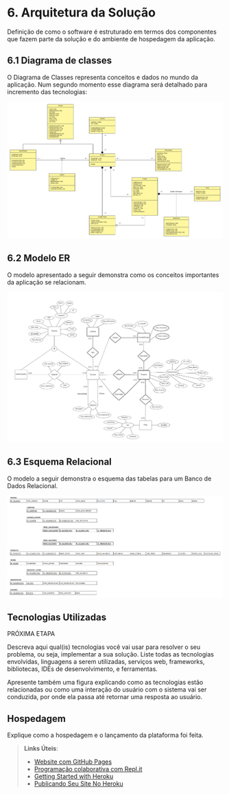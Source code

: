 # 6. Arquitetura da Solução

Definição de como o software é estruturado em termos dos componentes que fazem parte da solução e do ambiente de hospedagem da aplicação.

## 6.1 Diagrama de classes
O Diagrama de Classes representa conceitos e dados no mundo da aplicação. Num segundo momento esse diagrama será detalhado para incremento das tecnologias:

![Diagrama de classes](https://github.com/ICEI-PUC-Minas-PMV-ADS/pmv-ads-2022-1-e2-proj-int-t2-babybay/blob/main/docs/img/BabyBay_%20Diagrama_Classe%20.png)

## 6.2 Modelo ER

O modelo apresentado a seguir demonstra como os conceitos importantes da aplicação se relacionam.

![modeloEr](https://github.com/ICEI-PUC-Minas-PMV-ADS/pmv-ads-2022-1-e2-proj-int-t2-babybay/blob/main/image-readme/Diagramas/BabyBay_%20Diagrama_ER%20.png)

## 6.3 Esquema Relacional
 O modelo a seguir demonstra o esquema das tabelas para um Banco de Dados Relacional. 

![esquemarelacional](https://github.com/ICEI-PUC-Minas-PMV-ADS/pmv-ads-2022-1-e2-proj-int-t2-babybay/blob/main/image-readme/Diagramas/BabyBay_Esquema_Relacional.png)

## Tecnologias Utilizadas
 
PRÓXIMA ETAPA
 
Descreva aqui qual(is) tecnologias você vai usar para resolver o seu problema, ou seja, implementar a sua solução. Liste todas as tecnologias envolvidas, linguagens a serem utilizadas, serviços web, frameworks, bibliotecas, IDEs de desenvolvimento, e ferramentas.

Apresente também uma figura explicando como as tecnologias estão relacionadas ou como uma interação do usuário com o sistema vai ser conduzida, por onde ela passa até retornar uma resposta ao usuário.

## Hospedagem

Explique como a hospedagem e o lançamento da plataforma foi feita.

> **Links Úteis**:
>
> - [Website com GitHub Pages](https://pages.github.com/)
> - [Programação colaborativa com Repl.it](https://repl.it/)
> - [Getting Started with Heroku](https://devcenter.heroku.com/start)
> - [Publicando Seu Site No Heroku](http://pythonclub.com.br/publicando-seu-hello-world-no-heroku.html)

